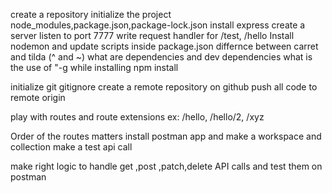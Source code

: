 create a repository
initialize the project
node_modules,package.json,package-lock.json
install express
create a server
listen to port 7777
write request handler for /test, /hello
Install nodemon and update scripts inside package.json
differnce between carret and tilda (^ and ~)
what are dependencies and dev dependencies
what is the use of "-g while installing npm install


initialize git 
gitignore
create a remote repository on github
push all code to remote origin

play with routes and route extensions ex: /hello, /hello/2, /xyz

Order of the routes matters
install postman app and make a workspace and collection
make a test api call

make right logic to handle get ,post ,patch,delete API calls and test them on postman